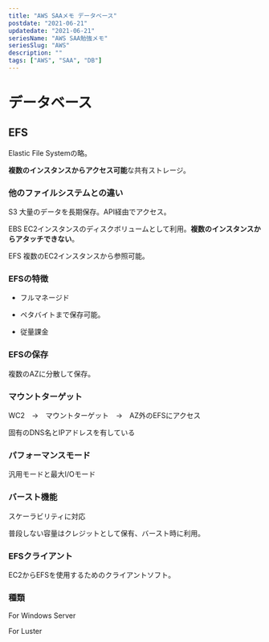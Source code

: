 ```yaml
---
title: "AWS SAAメモ データベース"
postdate: "2021-06-21"
updatedate: "2021-06-21"
seriesName: "AWS SAA勉強メモ"
seriesSlug: "AWS"
description: ""
tags: ["AWS", "SAA", "DB"]
---
```


# データベース

## EFS

Elastic File Systemの略。

**複数のインスタンスからアクセス可能**な共有ストレージ。

### 他のファイルシステムとの違い

S3 大量のデータを長期保存。API経由でアクセス。

EBS EC2インスタンスのディスクボリュームとして利用。**複数のインスタンスからアタッチできない**。

EFS 複数のEC2インスタンスから参照可能。

### EFSの特徴

- フルマネージド

- ペタバイトまで保存可能。

- 従量課金

### EFSの保存

複数のAZに分散して保存。

### マウントターゲット

WC2　→　マウントターゲット　→　AZ外のEFSにアクセス

固有のDNS名とIPアドレスを有している

### パフォーマンスモード

汎用モードと最大I/Oモード

### バースト機能

スケーラビリティに対応

普段しない容量はクレジットとして保有、バースト時に利用。

### EFSクライアント

EC2からEFSを使用するためのクライアントソフト。

### 種類

For Windows Server

For Luster
